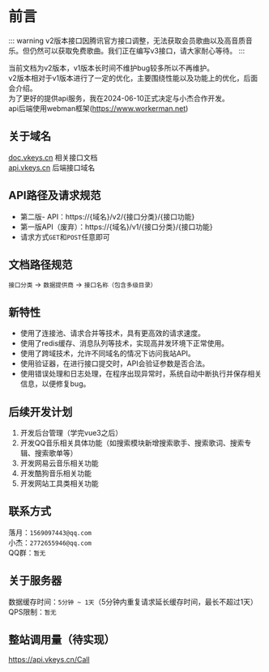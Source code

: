# 前言
::: warning
v2版本接口因腾讯官方接口调整，无法获取会员歌曲以及高音质音乐。但仍然可以获取免费歌曲。我们正在编写v3接口，请大家耐心等待。
:::

当前文档为v2版本，v1版本长时间不维护bug较多所以不再维护。  
v2版本相对于v1版本进行了一定的优化，主要围绕性能以及功能上的优化，后面会介绍。  
为了更好的提供api服务，我在2024-06-10正式决定与小杰合作开发。  
api后端使用webman框架(https://www.workerman.net)

## 关于域名

[doc.vkeys.cn](https://doc.vkeys.cn "doc.vkeys.cn") 相关接口文档  
[api.vkeys.cn](https://api.vkeys.cn "api.vkeys.cn") 后端接口域名

## API路径及请求规范

- 第二版- API：https://{域名}/v2/{接口分类}/{接口功能}
- 第一版API（废弃）：https://{域名}/v1/{接口分类}/{接口功能}
- 请求方式`GET`和`POST`任意即可

## 文档路径规范

`接口分类` -> `数据提供商` -> `接口名称（包含多级目录）`

## 新特性

- 使用了连接池、请求合并等技术，具有更高效的请求速度。
- 使用了redis缓存、消息队列等技术，实现高并发环境下正常使用。
- 使用了跨域技术，允许不同域名的情况下访问我站API。
- 使用验证器，在进行接口提交时，API会验证参数是否合法。
- 使用错误处理和日志处理，在程序出现异常时，系统自动中断执行并保存相关信息，以便修复bug。

## 后续开发计划

1. 开发后台管理（学完vue3之后）
2. 开发QQ音乐相关具体功能（如搜索模块新增搜索歌手、搜索歌词、搜索专辑、搜索歌单等）
3. 开发网易云音乐相关功能
4. 开发酷狗音乐相关功能
5. 开发网站工具类相关功能

## 联系方式

落月：`1569097443@qq.com`  
小杰：`2772655946@qq.com`  
QQ群：`暂无`

## 关于服务器

数据缓存时间：`5分钟 ~ 1天`（5分钟内重复请求延长缓存时间，最长不超过1天）  
QPS限制：`暂无`

## 整站调用量（待实现）

https://api.vkeys.cn/Call
